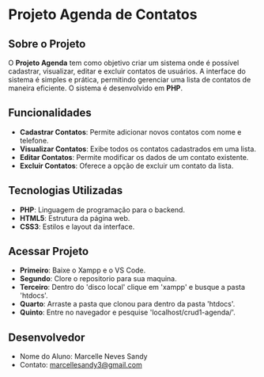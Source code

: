 # Projeto Agenda de Contatos

## Sobre o Projeto
O **Projeto Agenda** tem como objetivo criar um sistema onde é possível cadastrar, visualizar, editar e excluir contatos de usuários. A interface do sistema é simples e prática, permitindo gerenciar uma lista de contatos de maneira eficiente. O sistema é desenvolvido em **PHP**.

## Funcionalidades
- **Cadastrar Contatos**: Permite adicionar novos contatos com nome e telefone.
- **Visualizar Contatos**: Exibe todos os contatos cadastrados em uma lista.
- **Editar Contatos**: Permite modificar os dados de um contato existente.
- **Excluir Contatos**: Oferece a opção de excluir um contato da lista.

## Tecnologias Utilizadas
- **PHP**: Linguagem de programação para o backend.
- **HTML5**: Estrutura da página web.
- **CSS3**: Estilos e layout da interface.

## Acessar Projeto
- **Primeiro**: Baixe o Xampp e o VS Code.
- **Segundo**: Clore o repositorio para sua maquina.
- **Terceiro**: Dentro do 'disco local' clique em 'xampp' e busque a pasta 'htdocs'.
- **Quarto**: Arraste a pasta que clonou para dentro da pasta 'htdocs'.
- **Quinto**: Entre no navegador e pesquise 'localhost/crud1-agenda/'.

## Desenvolvedor
- Nome do Aluno: Marcelle Neves Sandy
- Contato: marcellesandy3@gmail.com
